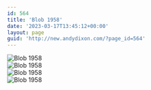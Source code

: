 ```yaml
---
id: 564
title: 'Blob 1958'
date: '2023-03-17T13:45:12+00:00'
layout: page
guid: 'http://new.andydixon.com/?page_id=564'
---
```


![Blob 1958](https://i0.wp.com/assets.g8x2.ldn.idrivee2-23.com/posters/Blob%201958%2001.jpg?w=1200&ssl=1 "Blob 1958")  
![Blob 1958](https://i0.wp.com/assets.g8x2.ldn.idrivee2-23.com/posters/Blob%201958%2002.jpg?w=1200&ssl=1 "Blob 1958")  
![Blob 1958](https://i0.wp.com/assets.g8x2.ldn.idrivee2-23.com/posters/Blob%201958%2003.jpg?w=1200&ssl=1 "Blob 1958")  
![Blob 1958](https://i0.wp.com/assets.g8x2.ldn.idrivee2-23.com/posters/Blob%201958%2004.jpg?w=1200&ssl=1 "Blob 1958")